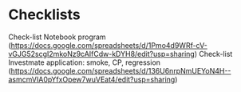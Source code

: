 # Checklists
Check-list Notebook program (https://docs.google.com/spreadsheets/d/1Pmo4d9WRf-cV-vGJG52scgI2mkoNz9cAIfCdw-kDYH8/edit?usp=sharing)
Сheck-list Investmate application: smoke, CP, regression (https://docs.google.com/spreadsheets/d/136U6nrpNmUEYoN4H--asmcmVIA0pYfxOpew7wuVEat4/edit?usp=sharing)
